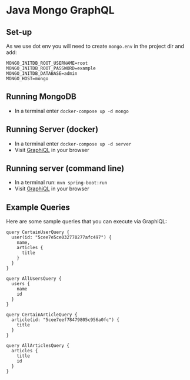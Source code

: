 # Java Mongo GraphQL

## Set-up
As we use dot env you will need to create `mongo.env` in the project dir and add:
```
MONGO_INITDB_ROOT_USERNAME=root
MONGO_INITDB_ROOT_PASSWORD=example
MONGO_INITDB_DATABASE=admin
MONGO_HOST=mongo
```

## Running MongoDB
- In a terminal enter `docker-compose up -d mongo`

## Running Server (docker)
- In a terminal enter `docker-compose up -d server`
- Visit [GraphiQL](http://localhost:9000/graphiql) in your browser

## Running server (command line)
- In a terminal run: `mvn spring-boot:run`
- Visit [GraphiQL](http://localhost:9000/graphiql) in your browser

## Example Queries
Here are some sample queries that you can execute via GraphiQL:
```
query CertainUserQuery {
  user(id: "5cee7e5ce032770277afc497") {
    name,
    articles {
      title
    }
  }
}

query AllUsersQuery {
  users {
    name
    id
  }
}

query CertainArticleQuery {
  article(id: "5cee7eef78479805c956a0fc") {
    title
  }
}

query AllArticlesQuery {
  articles {
    title
    id
  }
}
```